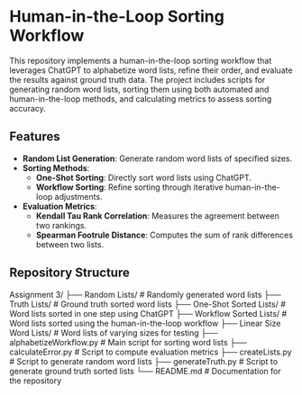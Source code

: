 # Human-in-the-Loop Sorting Workflow

This repository implements a human-in-the-loop sorting workflow that leverages ChatGPT to alphabetize word lists, refine their order, and evaluate the results against ground truth data. The project includes scripts for generating random word lists, sorting them using both automated and human-in-the-loop methods, and calculating metrics to assess sorting accuracy.

## Features

- **Random List Generation**: Generate random word lists of specified sizes.
- **Sorting Methods**:
  - **One-Shot Sorting**: Directly sort word lists using ChatGPT.
  - **Workflow Sorting**: Refine sorting through iterative human-in-the-loop adjustments.
- **Evaluation Metrics**:
  - **Kendall Tau Rank Correlation**: Measures the agreement between two rankings.
  - **Spearman Footrule Distance**: Computes the sum of rank differences between two lists.

## Repository Structure
Assignment 3/ ├── Random Lists/ # Randomly generated word lists ├── Truth Lists/ # Ground truth sorted word lists ├── One-Shot Sorted Lists/ # Word lists sorted in one step using ChatGPT ├── Workflow Sorted Lists/ # Word lists sorted using the human-in-the-loop workflow ├── Linear Size Word Lists/ # Word lists of varying sizes for testing ├── alphabetizeWorkflow.py # Main script for sorting word lists ├── calculateError.py # Script to compute evaluation metrics ├── createLists.py # Script to generate random word lists ├── generateTruth.py # Script to generate ground truth sorted lists └── README.md # Documentation for the repository
